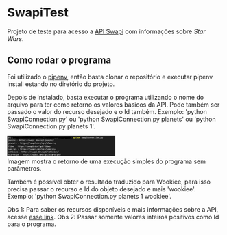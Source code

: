 # SwapiTest
Projeto de teste para acesso a <a href="https://swapi.dev/">API Swapi</a> com informações sobre <i>Star Wars</i>.

<h2>Como rodar o programa</h2>
Foi utilizado o <a href="https://pipenv-fork.readthedocs.io/en/latest/basics.html#example-pipfile-pipfile-lock">pipenv</a>, então basta clonar o repositório e executar pipenv install estando no diretório do projeto.

Depois de instalado, basta executar o programa utilizando o nome do arquivo para ter como retorno os valores básicos da API. Pode também ser passado o valor do recurso desejado e o Id também.
Exemplo: 'python SwapiConnection.py' ou 'python SwapiConnection.py planets' ou 'python SwapiConnection.py planets 1'.
<p></p>
<span><img style="max-width:50%; max-height:50%;" src="https://github.com/gabrielsouza95/SwapiTest/blob/main/teste_simples.PNG" alt="imagem_teste_programa">
</span><figcaption>Imagem mostra o retorno de uma execução simples do programa sem parâmetros.</figcaption>

Também é possível obter o resultado traduzido para Wookiee, para isso precisa passar o recurso e Id do objeto desejado e mais 'wookiee'.
Exemplo: 'python SwapiConnection.py planets 1 wookiee'.

Obs 1: Para saber os recursos disponíveis e mais informações sobre a API, acesse <a href = "https://swapi.dev/documentation">esse link</a>.
Obs 2: Passar somente valores inteiros positivos como Id para o programa.
